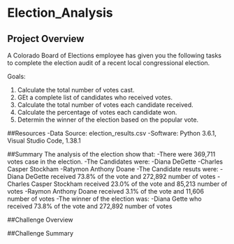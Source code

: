 # Election_Analysis

## Project Overview
A Colorado Board of Elections employee has given you the following tasks to complete the election audit of a recent local congressional election.

Goals:
1. Calculate the total number of votes cast.
2. GEt a complete list of candidates who received votes.
3. Calculate the total number of votes each candidate received.
4. Calculate the percentage of votes each candidate won.
5. Determin the winner of the election based on the popular vote.

##Resources
-Data Source: election_results.csv
-Software: Python 3.6.1, Visual Studio Code, 1.38.1

##Summary
The analysis of the election show that:
-There were 369,711 votes case in the election.
-The Candidates were:
  -Diana DeGette
  -Charles Casper Stockham
  -Ratymon Anthony Doane
-The Candidate resuts were:
  -Diana DeGette received 73.8% of the vote and 272,892 number of votes
  -Charles Casper Stockham received 23.0% of the vote and 85,213 number of votes
  -Raymon Anthony Doane received 3.1% of the vote and 11,606 number of votes
-The winner of the election was:
  -Diana Gette who received 73.8% of the vote and 272,892 number of votes
  
##Challenge Overview

##Challenge Summary

